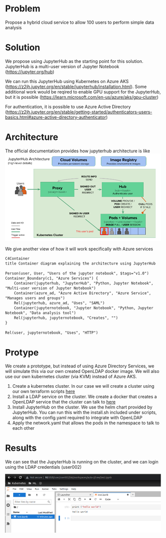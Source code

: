 # Problem

Propose a hybrid cloud service to allow 100 users to perform simple data analysis

# Solution

We propose using JupyterHub as the starting point for this solution. JupyterHub is a multi-user version of Jupyter Notebook (https://jupyter.org/hub)

We can run this JupyterHub using Kubernetes on Azure AKS (https://z2jh.jupyter.org/en/stable/jupyterhub/installation.html). Some additional work would be reqired to enable GPU support for the JupyterHub, but it is possible (https://learn.microsoft.com/en-us/azure/aks/gpu-cluster)

For authentication, it is possible to use Azure Active Directory (https://z2jh.jupyter.org/en/stable/getting-started/authenticators-users-basics.html#azure-active-directory-authenticator)


# Architecture

The official documentation provides how jupyterhub architecture is like
![Alt text](image.png)

We give another view of how it will work specifically with Azure services

```mermaid
C4Container
title Container diagram explaining the architecture using JupyterHub

Person(user, User, "Users of the jupyter notebook", $tags="v1.0")
Container_Boundary(c1, "Azure Services") {
    Container(jupyterhub, "JupyterHub", "Python, Jupyter Notebook", "Multi-user version of Jupyter Notebook")
    Container(azure_ad, "Azure Active Directory", "Azure Service", "Manages users and groups")
    Rel(jupyterhub, azure_ad, "Uses", "SAML")
    Container(jupyternotebook, "Jupyter Notebook", "Python, Jupyter Notebook", "Data analysis tool")
    Rel(jupyterhub, jupyternotebook, "Creates", "")
}

Rel(user, jupyternotebook, "Uses", "HTTP")

```

# Protype

We create a prototype, but instead of using Azure Directory Services, we will simulate this via our own created OpenLDAP docker image. We will also use our own kubernetes cluster (via KVM) instead of Azure AKS.

1. Create a kubernetes cluster. In our case we will create a cluster using our own terraform scripts [here](https://github.com/nicholas-yjtang/scripts/tree/main/terraform/kubernetes)
2. Install a LDAP service on the cluster. We create a docker that creates a OpenLDAP service that the cluster can talk to [here](https://github.com/nicholas-yjtang/scripts/tree/main/docker/openldap)
3. Install JupyterHub on the cluster. We use the helm chart provided by JupyterHub. You can run this with the install.sh included under scripts, along with the config.yaml required to integrate with OpenLDAP
4. Apply the network.yaml that allows the pods in the namespace to talk to each other

# Results

We can see that the JupyterHub is running on the cluster, and we can login using the LDAP credentials (user002)

![Alt text](image-1.png)
